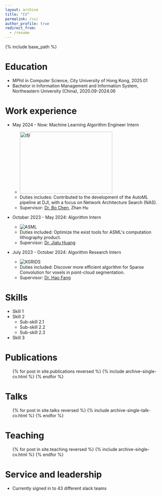 ```yaml
---
layout: archive
title: "CV"
permalink: /cv/
author_profile: true
redirect_from:
  - /resume
---
```


{% include base_path %}

Education
======
* MPhil in Computer Science, City University of Hong Kong, 2025.01
* Bachelor in Information Management and Information System, Northeastern University (China), 2020.09-2024.06

Work experience
======
* May 2024 - Now: Machine Learning Algorithm Engineer Intern
  * <a href="https://dji.com"> <img src="https://pic.imgdb.cn/item/670fc544d29ded1a8c51c6bb.png" alt="dji" width="300" height="200" /></a>
  * Duties includes: Contributed to the development of the AutoML pipeline at DJI, with a focus on Network Architecture Search (NAS).
  * Supervisor: [Dr. Bo Chen](https://www.linkedin.com/in/bo-chen-76960688), Zhan Hu

* October 2023 - May 2024: Algorithm Intern
  * ![ASML](https://pic.imgdb.cn/item/670fc511d29ded1a8c5197e1.png "a title") 
  * Duties included: Optimize the exist tools for ASML's computation lithography product.
  * Supervisor: [Dr. Jialu Huang](https://hideunderbush.github.io/)

* July 2023 - October 2024: Algorithm Research Intern
  * ![XGRIDS](https://pic.imgdb.cn/item/670fc522d29ded1a8c51a897.png "a title") 
  * Duties included: Discover more efficient algorithm for Sparse Convolution for voxels in point-cloud segmentation.
  * Supervisor: [Dr. Hao Fang](https://univ-cotedazur.fr/hao-fang)
  
Skills
======
* Skill 1
* Skill 2
  * Sub-skill 2.1
  * Sub-skill 2.2
  * Sub-skill 2.3
* Skill 3

Publications
======
  <ul>{% for post in site.publications reversed %}
    {% include archive-single-cv.html %}
  {% endfor %}</ul>
  
Talks
======
  <ul>{% for post in site.talks reversed %}
    {% include archive-single-talk-cv.html  %}
  {% endfor %}</ul>
  
Teaching
======
  <ul>{% for post in site.teaching reversed %}
    {% include archive-single-cv.html %}
  {% endfor %}</ul>
  
Service and leadership
======
* Currently signed in to 43 different slack teams
